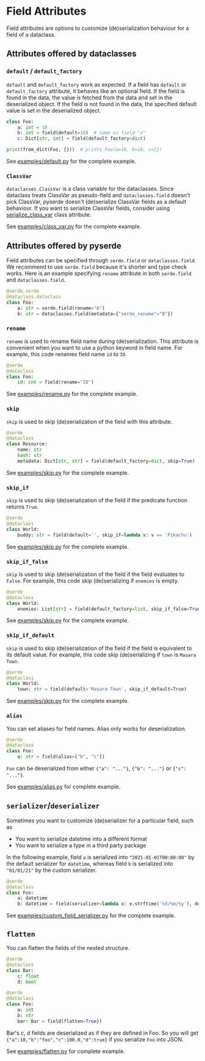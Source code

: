 # Field Attributes

Field attributes are options to customize (de)serialization behaviour for a field of a dataclass.

## Attributes offered by dataclasses

### **`default`** / **`default_factory`**

`default` and `default_factory` work as expected. If a field has `default` or `default_factory` attribute, it behaves like an optional field. If the field is found in the data, the value is fetched from the data and set in the deserialized object. If the field is not found in the data, the specified default value is set in the deserialized object.

```python
class Foo:
    a: int = 10
    b: int = field(default=10)  # same as field "a"
    c: Dict[str, int] = field(default_factory=dict)

print(from_dict(Foo, {}))  # prints Foo(a=10, b=10, c={})
```

See [examples/default.py](https://github.com/yukinarit/pyserde/blob/main/examples/default.py) for the complete example.

### **`ClassVar`**

`dataclasses.ClassVar` is a class variable for the dataclasses. Since dataclass treats ClassVar as pseudo-field and `dataclasses.field` doesn't pick ClassVar, pyserde doesn't (de)serialize ClassVar fields as a default behaviour. If you want to serialize ClassVar fields, consider using [serialize_class_var](class-attributes.md#serialize_class_var) class attribute.

See [examples/class_var.py](https://github.com/yukinarit/pyserde/blob/main/examples/class_var.py) for the complete example.

## Attributes offered by pyserde

Field attributes can be specified through `serde.field` or `dataclasses.field`. We recommend to use `serde.field` because it's shorter and type check works.
Here is an example specifying `rename` attribute in both `serde.field` and `dataclasses.field`.

```python
@serde.serde
@dataclass.dataclass
class Foo:
    a: str = serde.field(rename="A")
    b: str = dataclasses.field(metadata={"serde_rename"="B"})
```

### **`rename`**

`rename` is used to rename field name during (de)serialization. This attribute is convenient when you want to use a python keyword in field name. For example, this code renames field name `id` to `ID`.

```python
@serde
@dataclass
class Foo:
    id: int = field(rename="ID")
```

See [examples/rename.py](https://github.com/yukinarit/pyserde/blob/main/examples/rename.py) for the complete example.

### **`skip`**

`skip` is used to skip (de)serialization of the field with this attribute.

```python
@serde
@dataclass
class Resource:
    name: str
    hash: str
    metadata: Dict[str, str] = field(default_factory=dict, skip=True)
```

See [examples/skip.py](https://github.com/yukinarit/pyserde/blob/main/examples/skip.py) for the complete example.

### **`skip_if`**

`skip` is used to skip (de)serialization of the field if the predicate function returns `True`.

```python
@serde
@dataclass
class World:
    buddy: str = field(default='', skip_if=lambda v: v == 'Pikachu')
```

See [examples/skip.py](https://github.com/yukinarit/pyserde/blob/main/examples/skip.py) for the complete example.

### **`skip_if_false`**

`skip` is used to skip (de)serialization of the field if the field evaluates to `False`. For example, this code skip (de)serializing if `enemies` is empty.

```python
@serde
@dataclass
class World:
    enemies: List[str] = field(default_factory=list, skip_if_false=True)
```

See [examples/skip.py](https://github.com/yukinarit/pyserde/blob/main/examples/skip.py) for the complete example.

### **`skip_if_default`**

`skip` is used to skip (de)serialization of the field if the field is equivalent to its default value. For example, this code skip (de)serializing if `town` is `Masara Town`.

```python
@serde
@dataclass
class World:
    town: str = field(default='Masara Town', skip_if_default=True)
```

See [examples/skip.py](https://github.com/yukinarit/pyserde/blob/main/examples/skip.py) for the complete example.

### **`alias`**

You can set aliases for field names. Alias only works for deserialization.

```python
@serde
@dataclass
class Foo:
    a: str = field(alias=["b", "c"])
```

`Foo` can be deserialized from either `{"a": "..."}`, `{"b": "..."}` or `{"c": "..."}`.

See [examples/alias.py](https://github.com/yukinarit/pyserde/blob/main/examples/alias.py) for complete example.

## **`serializer`**/**`deserializer`**

Sometimes you want to customize (de)serializer for a particular field, such as
* You want to serialize datetime into a different format
* You want to serialize a type in a third party package

In the following example, field `a` is serialized into `"2021-01-01T00:00:00"` by the default serializer for `datetime`, whereas field `b` is serialized into `"01/01/21"` by the custom serializer.

```python
@serde
@dataclass
class Foo:
    a: datetime
    b: datetime = field(serializer=lambda x: x.strftime('%d/%m/%y'), deserializer=lambda x: datetime.strptime(x, '%d/%m/%y'))
```

See [examples/custom_field_serializer.py](https://github.com/yukinarit/pyserde/blob/main/examples/custom_field_serializer.py) for the complete example.

## **`flatten`**

You can flatten the fields of the nested structure.

```python
@serde
@dataclass
class Bar:
    c: float
    d: bool

@serde
@dataclass
class Foo:
    a: int
    b: str
    bar: Bar = field(flatten=True})
```

Bar's c, d fields are deserialized as if they are defined in Foo. So you will get `{"a":10,"b":"foo","c":100.0,"d":true}` if you serialize `Foo` into JSON.

See [examples/flatten.py](https://github.com/yukinarit/pyserde/blob/main/examples/flatten.py) for complete example.
